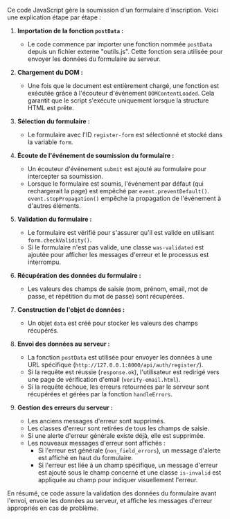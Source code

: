 Ce code JavaScript gère la soumission d'un formulaire d'inscription. Voici une explication étape par étape :

1. **Importation de la fonction `postData` :**

   - Le code commence par importer une fonction nommée `postData` depuis un fichier externe "outils.js". Cette fonction sera utilisée pour envoyer les données du formulaire au serveur.

2. **Chargement du DOM :**

   - Une fois que le document est entièrement chargé, une fonction est exécutée grâce à l'écouteur d'événement `DOMContentLoaded`. Cela garantit que le script s'exécute uniquement lorsque la structure HTML est prête.

3. **Sélection du formulaire :**

   - Le formulaire avec l'ID `register-form` est sélectionné et stocké dans la variable `form`.

4. **Écoute de l'événement de soumission du formulaire :**

   - Un écouteur d'événement `submit` est ajouté au formulaire pour intercepter sa soumission.
   - Lorsque le formulaire est soumis, l'événement par défaut (qui rechargerait la page) est empêché par `event.preventDefault()`. `event.stopPropagation()` empêche la propagation de l'événement à d'autres éléments.

5. **Validation du formulaire :**

   - Le formulaire est vérifié pour s'assurer qu'il est valide en utilisant `form.checkValidity()`.
   - Si le formulaire n'est pas valide, une classe `was-validated` est ajoutée pour afficher les messages d'erreur et le processus est interrompu.

6. **Récupération des données du formulaire :**

   - Les valeurs des champs de saisie (nom, prénom, email, mot de passe, et répétition du mot de passe) sont récupérées.

7. **Construction de l'objet de données :**

   - Un objet `data` est créé pour stocker les valeurs des champs récupérés.

8. **Envoi des données au serveur :**

   - La fonction `postData` est utilisée pour envoyer les données à une URL spécifique (`http://127.0.0.1:8000/api/auth/register/`).
   - Si la requête est réussie (`response.ok`), l'utilisateur est redirigé vers une page de vérification d'email (`verify-email.html`).
   - Si la requête échoue, les erreurs retournées par le serveur sont récupérées et gérées par la fonction `handleErrors`.

9. **Gestion des erreurs du serveur :**
   - Les anciens messages d'erreur sont supprimés.
   - Les classes d'erreur sont retirées de tous les champs de saisie.
   - Si une alerte d'erreur générale existe déjà, elle est supprimée.
   - Les nouveaux messages d'erreur sont affichés :
     - Si l'erreur est générale (`non_field_errors`), un message d'alerte est affiché en haut du formulaire.
     - Si l'erreur est liée à un champ spécifique, un message d'erreur est ajouté sous le champ concerné et une classe `is-invalid` est appliquée au champ pour indiquer visuellement l'erreur.

En résumé, ce code assure la validation des données du formulaire avant l'envoi, envoie les données au serveur, et affiche les messages d'erreur appropriés en cas de problème.

